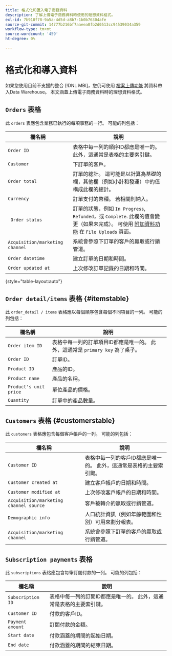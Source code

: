 ```yaml
---
title: 格式化和匯入電子商務資料
description: 了解上傳電子商務資料時使用的理想資料格式。
exl-id: 7b910f78-9a5a-4d5d-a8b7-1b0b76304afe
source-git-commit: 14777b216bf7aaeea0fb2d0513cc94539034a359
workflow-type: tm+mt
source-wordcount: '459'
ht-degree: 0%

---
```


# 格式化和導入資料

如果您使用目前不支援的整合 [!DNL MBI]，您仍可使用 [檔案上傳功能](using-file-uploader.md) 將資料帶入Data Warehouse。 本文涵蓋上傳電子商務資料時的理想資料格式。

## `Orders` 表格

此 `orders` 表應包含業務已執行的每項事務的一行。 可能的列包括：

| 欄名稱 | 說明 |
|----|----|
| `Order ID` | 表格中每一列的順序ID都應是唯一的。 此外，這通常是表格的主要索引鍵。 |
| `Customer` | 下訂單的客戶。 |
| `Order total` | 訂單的總計。 這可能是以計算為基礎的欄，其他欄（例如小計和發運）中的值構成此欄的總計。 |
| `Currency` | 訂單支付的幣種。 若相關則納入。 |
| ` Order status` | 訂單的狀態，例如 `In Progress`, `Refunded`，或 `Complete`. 此欄的值會變更（如果未完成）。 可使用 [附加資料功能](../../../data-analyst/importing-data/connecting-data/using-file-uploader.md) 在 `File Uploads` 頁面。 |
| `Acquisition/marketing channel` | 系統會參照下訂單的客戶的贏取或行銷管道。 |
| `Order datetime` | 建立訂單的日期和時間。 |
| `Order updated at` | 上次修改訂單記錄的日期和時間。 |

{style="table-layout:auto"}

## `Order detail/items` 表格 {#itemstable}

此 `order_detail / items` 表格應以每個順序包含每個不同項目的一列。 可能的列包括：

| 欄名稱 | 說明 |
|----|----|
| `Order item ID` | 表格中每一列的訂單項目ID都應是唯一的。 此外，這通常是 `primary key` 為了桌子。 |
| `Order ID` | 訂單ID。 |
| `Product ID` | 產品的ID。 |
| `Product name` | 產品的名稱。 |
| `Product's unit price` | 單位產品的價格。 |
| `Quantity` | 訂單中的產品數量。 |

## `Customers` 表格 {#customerstable}

此 `customers` 表格應包含每個客戶帳戶的一列。 可能的列包括：

| 欄名稱 | 說明 |
|----|----|
| `Customer ID` | 表格中每一列的客戶ID都應是唯一的。 此外，這通常是表格的主要索引鍵。 |
| `Customer created at` | 建立客戶帳戶的日期和時間。 |
| `Customer modified at` | 上次修改客戶帳戶的日期和時間。 |
| `Acquisition/marketing channel source` | 客戶被轉介的贏取或行銷管道。 |
| `Demographic info` | 人口統計資訊（例如年齡範圍和性別）可用來劃分報表。 |
| `Acquisition/marketing channel` | 系統會參照下訂單的客戶的贏取或行銷管道。 |

## `Subscription payments` 表格

此 `subscriptions` 表格應包含每筆訂閱付款的一列。 可能的列包括：

| 欄名稱 | 說明 |
|----|----|
| `Subscription ID` | 表格中每一列的訂閱ID都應是唯一的。 此外，這通常是表格的主要索引鍵。 |
| `Customer ID` | 付款的客戶ID。 |
| `Payment amount` | 訂閱付款的金額。 |
| `Start date` | 付款涵蓋的期間的起始日期。 |
| `End date` | 付款涵蓋的期間的結束日期。 |

